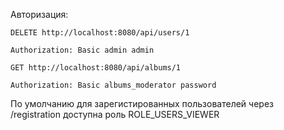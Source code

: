 Авторизация:

``DELETE http://localhost:8080/api/users/1``

``Authorization: Basic admin admin``

``GET http://localhost:8080/api/albums/1``

``Authorization: Basic albums_moderator password``

По умолчанию для зарегистированных пользователей через /registration доступна роль ROLE_USERS_VIEWER


